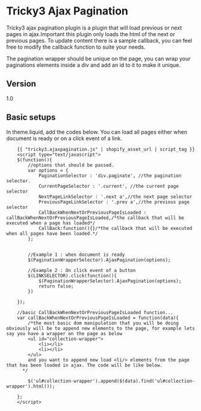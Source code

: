 Tricky3 Ajax Pagination
=========


Tricky3 ajax pagination plugin is a plugin that will load previous or next pages in ajax.Important this plugin only loads the html of the next or previous pages. To update content there is a sample callback, you can feel free to modify the callback function to suite your needs.

The pagination wrapper should be unique on the page, you can wrap your paginations elements inside a div and add an id to it to make it unique.

Version
----

1.0


Basic setups
--------------

In theme.liquid, add the codes below.
You can load all pages either when document is ready or on a click event of a link.
```
    {{ "tricky3.ajaxpagination.js" | shopify_asset_url | script_tag }}
    <script type="text/javascript">
	$(function(){
        //options that should be passed.
        var options = {
            PaginationSelector : 'div.paginate', //the pagination selector.
    		CurrentPageSelector : '.current', //the current page selector
			NextPageLinkSelector : '.next a',//the next page selector
			PreviousPageLinkSelector : '.prev a',//the previous page selector
			CallBackWhenNextOrPreviousPageIsLoaded : callBackWhenNextOrPreviousPageIsLoaded,/*the callback that will be executed when a page has loaded*/
			CallBack:function(){}/*the callback that will be executed when all pages have been loaded.*/
        };
        
    
        //Example 1 : when document is ready
		$(PaginationWrapperSelector).AjaxPagination(options);
        
        //Example 2 : On click event of a button
        $(LINKSELECTOR).click(function(){
            $(PaginationWrapperSelector).AjaxPagination(options);
            return false;
        })

	});
    
    //basic CallBackWhenNextOrPreviousPageIsLoaded function...
    var callBackWhenNextOrPreviousPageIsLoaded = function(data){
        /*the most basic dom manipulation that you will be doing obviously will be to append new elements to the page, for example lets say you have a wrapper on the page as below
        <ul id="collection-wrapper">
            <li></li>
            <li></li>
        </ul>
        and you want to append new load <li/> elements from the page that has been loaded in ajax. The code will be like below.
      */
        
		$('ul#collection-wrapper').append($(data).find('ul#collection-wrapper').html());
        
    };
    </script>

```
    